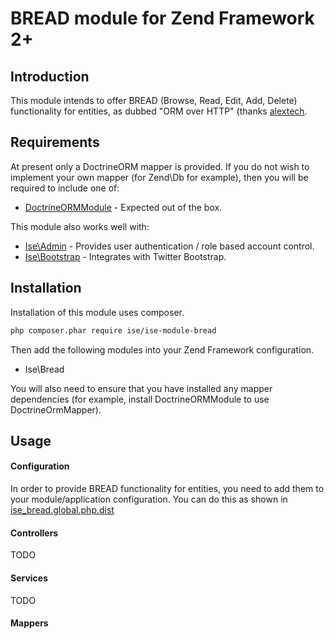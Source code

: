 # BREAD module for Zend Framework 2+

## Introduction
This module intends to offer BREAD (Browse, Read, Edit, Add, Delete) functionality for entities, as dubbed "ORM over HTTP" (thanks [alextech](https://github.com/alextech).

## Requirements

At present only a DoctrineORM mapper is provided. If you do not wish to implement your own mapper (for Zend\Db for example), then you will be required to include one of:
 - [DoctrineORMModule](https://github.com/doctrine/DoctrineORMModule) - Expected out of the box.

This module also works well with:
 - [Ise\Admin](https://github.com/internalsystemerror/ise-module-admin) - Provides user authentication / role based account control.
 - [Ise\Bootstrap](https://github.com/internalsystemerror/ise-module-bootstrap) - Integrates with Twitter Bootstrap.

## Installation

Installation of this module uses composer.
```sh
php composer.phar require ise/ise-module-bread
```

Then add the following modules into your Zend Framework configuration.
 - Ise\Bread

You will also need to ensure that you have installed any mapper dependencies (for example, install DoctrineORMModule to use DoctrineOrmMapper).

## Usage

#### Configuration

In order to provide BREAD functionality for entities, you need to add them to your module/application configuration. You can do this as shown in [ise_bread.global.php.dist](config/ise_bread.global.php.dist)

#### Controllers

TODO

#### Services

TODO

#### Mappers

